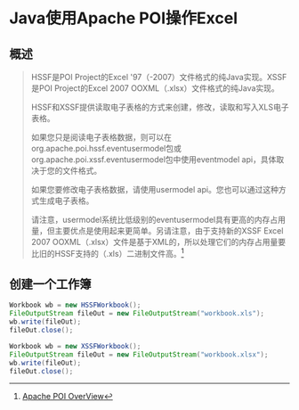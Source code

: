 # Java使用Apache POI操作Excel

## 概述
> HSSF是POI Project的Excel '97（-2007）文件格式的纯Java实现。XSSF是POI Project的Excel 2007 OOXML（.xlsx）文件格式的纯Java实现。
> 
> HSSF和XSSF提供读取电子表格的方式来创建，修改，读取和写入XLS电子表格。
> 
> 如果您只是阅读电子表格数据，则可以在org.apache.poi.hssf.eventusermodel包或org.apache.poi.xssf.eventusermodel包中使用eventmodel api，具体取决于您的文件格式。
> 
> 如果您要修改电子表格数据，请使用usermodel api。您也可以通过这种方式生成电子表格。
> 
> 请注意，usermodel系统比低级别的eventusermodel具有更高的内存占用量，但主要优点是使用起来更简单。另请注意，由于支持新的XSSF Excel 2007 OOXML（.xlsx）文件是基于XML的，所以处理它们的内存占用量要比旧的HSSF支持的（.xls）二进制文件高。[^overView]

## 创建一个工作簿
```java
Workbook wb = new HSSFWorkbook();
FileOutputStream fileOut = new FileOutputStream("workbook.xls");
wb.write(fileOut);
fileOut.close();

Workbook wb = new XSSFWorkbook();
FileOutputStream fileOut = new FileOutputStream("workbook.xlsx");
wb.write(fileOut);
fileOut.close();
```


[^overView]:[Apache POI OverView](http://poi.apache.org/spreadsheet/index.html)
